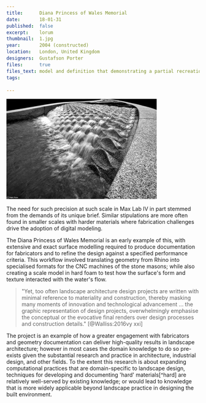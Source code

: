 ```yaml
---
title:      Diana Princess of Wales Memorial
date:       18-01-31
published:  false
excerpt:    lorum
thumbnail:  1.jpg
year:       2004 (constructed)
location:   London, United Kingdom
designers:  Gustafson Porter
files:      true
files_text: model and definition that demonstrating a partial recreation of this project
tags:

---
```


![CNC machined granite was used to create surface forms and control the movement of water. *(TODO)*](/assets/projects/diana-memorial/1.jpg)

The need for such precision at such scale in Max Lab IV in part stemmed from the demands of its unique brief. Similar stipulations are more often found in smaller scales with harder materials where fabrication challenges drive the adoption of digital modeling.

The Diana Princess of Wales Memorial is an early example of this, with extensive and exact surface modelling required to produce documentation for fabricators and to refine the design against a specified performance criteria. This workflow involved translating geometry from Rhino into specialised formats for the CNC machines of the stone masons; while also creating a scale model in hard foam to test how the surface's form and texture interacted with the water's flow.

> "Yet, too often landscape architecture design projects are written with minimal reference to materiality and construction, thereby masking many moments of innovation and technological advancement ... the graphic representation of design projects, overwhelmingly emphasise the conceptual or the evocative final renders over design processes and construction details." [@Walliss:2016vy xxi]

The project is an example of how a greater engagement with fabricators and geometry documentation can deliver high-quality results in landscape architecture; however in most cases the domain knowledge to do so pre-exists given the substantial research and practice in architecture, industrial design, and other fields. To the extent this research is about expanding computational practices that are domain-specific to landscape design, techniques for developing and documenting 'hard' materials[^hard] are relatively well-served by existing knowledge; or would lead to knowledge that is more widely applicable beyond landscape practice in designing the built environment.